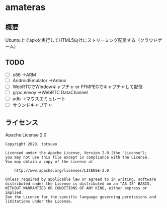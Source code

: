 # amateras

## 概要
Ubuntu上でapkを実行してHTML5向けにストリーミング配信する（クラウドゲーム）

## TODO
- [ ] x86 →ARM
- [ ] AndroidEmulator →Anbox
- [ ] WebRTCでWindowキャプチャ or FFMPEGでキャプチャして配信
- [ ] grpc,envoy →WebRTC DataChannel
- [ ] adb →マウスエミュレート
- [ ] サウンドキャプチャ

## ライセンス
Apache License 2.0

```
Copyright 2020, totsuan

Licensed under the Apache License, Version 2.0 (the "License");
you may not use this file except in compliance with the License.
You may obtain a copy of the License at

    http://www.apache.org/licenses/LICENSE-2.0

Unless required by applicable law or agreed to in writing, software
distributed under the License is distributed on an "AS IS" BASIS,
WITHOUT WARRANTIES OR CONDITIONS OF ANY KIND, either express or implied.
See the License for the specific language governing permissions and
limitations under the License.
```
